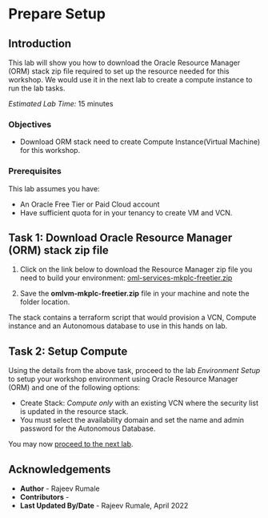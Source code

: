 # Prepare Setup

## Introduction
This lab will show you how to download the Oracle Resource Manager (ORM) stack zip file required to set up the resource needed for this workshop. We would use it in the next lab to create a compute instance to run the lab tasks.

*Estimated Lab Time:* 15 minutes

### Objectives
-   Download ORM stack need to create Compute Instance(Virtual Machine) for this workshop.

### Prerequisites
This lab assumes you have:
- An Oracle Free Tier or Paid Cloud account
- Have sufficient quota for in your tenancy to create VM and VCN.

## Task 1: Download Oracle Resource Manager (ORM) stack zip file
1.  Click on the link below to download the Resource Manager zip file you need to build your environment: [oml-services-mkplc-freetier.zip](https://objectstorage.us-ashburn-1.oraclecloud.com/p/OZ4PWWp2n3l58f_vpD8oi6wJNwkGV0hseq4F6IsRKEANngipzmpll9tKRSBVQxYu/n/oraclepartnersas/b/omlvm-mkplc-freetier/o/oml-services-mkplc-freetier.zip)

2.  Save the **omlvm-mkplc-freetier.zip** file in your machine and note the folder location.

The stack contains a terraform script that would provision a VCN, Compute instance and an Autonomous database to use in this hands on lab.

## Task 2: Setup Compute   
Using the details from the above task, proceed to the lab *Environment Setup* to setup your workshop environment using Oracle Resource Manager (ORM) and one of the following options:
  - Create Stack:  *Compute only* with an existing VCN where the security list is updated in the resource stack.
  - You must select the availability domain and set the name and admin password for the Autonomous Database.  


You may now [proceed to the next lab](#next).

## Acknowledgements

* **Author** - Rajeev Rumale
* **Contributors** -  
* **Last Updated By/Date** - Rajeev Rumale, April 2022

